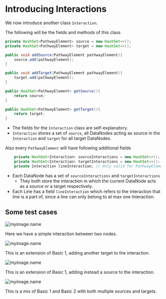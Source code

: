 # Introducing Interactions


We now introduce another class `Interaction`.

The following will be the fields and methods of this class
```java
private HashSet<PathwayElement> source = new HashSet<>();
private HashSet<PathwayElement> target = new HashSet<>();

public void addSource(PathwayElement pathwayElement){
    source.add(pathwayElement);
}

public void addTarget(PathwayElement pathwayElement){
    target.add(pathwayElement);
}

public HashSet<PathwayElement> getSource(){
    return source;
}

public HashSet<PathwayElement> getTarget(){
    return target;
}
```
* The fields for the `Interaction` class are self-explanatory.
* `Interaction` stores a set of `source`, all DataNodes acting as source in the `Interaction` and `target` for all target DataNodes.

Also every `PathwayElement` will have following additional fields
```java
	private HashSet<Interaction> sourceInteractions = new HashSet<>(); // Only valid for PathwayElement of type DATANODE
	private HashSet<Interaction> targetInteractions = new HashSet<>(); // Only valid for PathwayElement of type DATANODE
	private Interaction lineInteraction; // Only valid for PathwayElement of type LINE
```

* Each DataNode has a set of `sourceInteractions` and `targetInteractions`
    * They both store the interaction in which the current DataNode acts as a source or a target respectively.
* Each Line has a field `lineInteraction` which refers to the interaction that line is a part of, since a line can only belong to at max one Interaction.


## Some test cases

![myimage.name](/assets/basic1.png)

Here we have a simple interaction between two nodes.

![myimage.name](/assets/basic2.png)

This is an extension of Basic 1, adding another target to the interaction.

![myimage.name](/assets/basic3.png)

This is an extension of Basic 1, adding instead a source to the interaction.

![myimage.name](/assets/basic4.png)

This is a mix of Basic 1 and Basic 2 with both multiple sources and targets.

